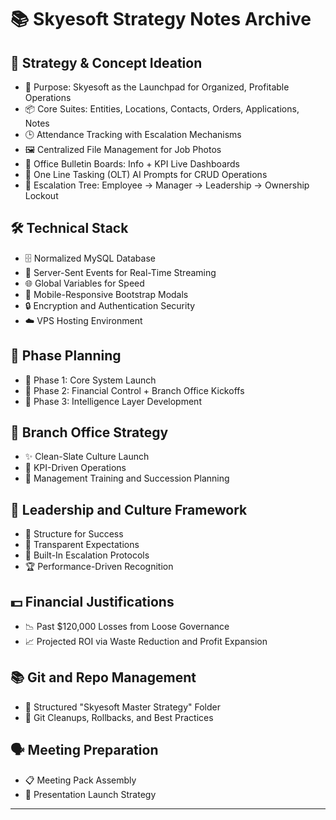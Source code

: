 # 📚 Skyesoft Strategy Notes Archive

## 🌟 Strategy & Concept Ideation
- 🎯 Purpose: Skyesoft as the Launchpad for Organized, Profitable Operations
- 📦 Core Suites: Entities, Locations, Contacts, Orders, Applications, Notes
- 🕒 Attendance Tracking with Escalation Mechanisms
- 🖼️ Centralized File Management for Job Photos
- 📢 Office Bulletin Boards: Info + KPI Live Dashboards
- 🤖 One Line Tasking (OLT) AI Prompts for CRUD Operations
- 🔔 Escalation Tree: Employee → Manager → Leadership → Ownership Lockout

## 🛠️ Technical Stack
- 🗄️ Normalized MySQL Database
- 🔄 Server-Sent Events for Real-Time Streaming
- 🌐 Global Variables for Speed
- 📱 Mobile-Responsive Bootstrap Modals
- 🔒 Encryption and Authentication Security
- ☁️ VPS Hosting Environment

## 🚀 Phase Planning
- 🚀 Phase 1: Core System Launch
- 🚀 Phase 2: Financial Control + Branch Office Kickoffs
- 🚀 Phase 3: Intelligence Layer Development

## 🏢 Branch Office Strategy
- ✨ Clean-Slate Culture Launch
- 🎯 KPI-Driven Operations
- 🧠 Management Training and Succession Planning

## 📢 Leadership and Culture Framework
- 🌱 Structure for Success
- 🧹 Transparent Expectations
- 🔔 Built-In Escalation Protocols
- 🏆 Performance-Driven Recognition

## 💵 Financial Justifications
- 📉 Past $120,000 Losses from Loose Governance
- 📈 Projected ROI via Waste Reduction and Profit Expansion

## 📚 Git and Repo Management
- 📁 Structured "Skyesoft Master Strategy" Folder
- 🔀 Git Cleanups, Rollbacks, and Best Practices

## 🗣️ Meeting Preparation
- 📋 Meeting Pack Assembly
- 🛫 Presentation Launch Strategy

---
